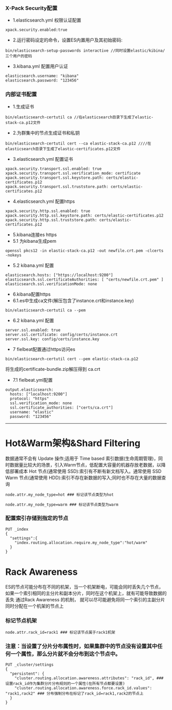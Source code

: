 ### X-Pack Security配置
- 1.elasticsearch.yml 权限认证配置
```
xpack.security.enabled:true
```
- 2.运行密码设定的命令，设置ES内置用户及其初始密码:
```
bin/elasticsearch-setup-passwords interactive //同时设置elastic/kibina/三个用户的密码
```
- 3.kibana.yml 配置用户认证
```
elasticsearch.username: "kibana"
elasticsearch.password: "123456"
```
### 内部证书配置
- 1.生成证书
```
bin/elasticsearch-certutil ca //在elasticsearch目录下生成了elastic-stack-ca.p12文件
```
- 2.为群集中的节点生成证书和私钥
```
bin/elasticsearch-certutil cert --ca elastic-stack-ca.p12 ////在elasticsearch目录下生成了elastic-certificates.p12文件
```
- 3.elasticsearch.yml 配置证书
```
xpack.security.transport.ssl.enabled: true
xpack.security.transport.ssl.verification_mode: certificate
xpack.security.transport.ssl.keystore.path: certs/elastic-certificates.p12
xpack.security.transport.ssl.truststore.path: certs/elastic-certificates.p12
```
- 4.elasticsearch.yml 配置https
```
xpack.security.http.ssl.enabled: true
xpack.security.http.ssl.keystore.path: certs/elastic-certificates.p12
xpack.security.http.ssl.truststore.path: certs/elastic-certificates.p12
```
- 5.kibana连接es https
- 5.1 为kibana生成pem
```
openssl pkcs12 -in elastic-stack-ca.p12 -out newfile.crt.pem -clcerts -nokeys
```
- 5.2 kibana.yml 配置
```
elasticsearch.hosts: ["https://localhost:9200"]
elasticsearch.ssl.certificateAuthorities: [ "certs/newfile.crt.pem" ]
elasticsearch.ssl.verificationMode: none
```
- 6.kibana配置https
- 6.1.es中生成ca文件(解压包含了instance.crt和instance.key)
```
bin/elasticsearch-certutil ca --pem
```
- 6.2 kibana.yml 配置
```
server.ssl.enabled: true
server.ssl.certificate: config/certs/instance.crt
server.ssl.key: config/certs/instance.key
```
- 7 fielbeat配置通过https访问es
```
bin/elasticsearch-certutil cert --pem elastic-stack-ca.p12
```
将生成的certificate-bundle.zip解压得到 ca.crt
- 7.1 fielbeat.yml配置
```
output.elasticsearch:
  hosts: ["localhost:9200"]
  protocol: "https"
  ssl.verification_mode: none
  ssl.certificate_authorities: ["certs/ca.crt"]
  username: "elastic"
  password: "123456"
```
---

# Hot&Warm架构&Shard Filtering
 数据通常不会有 Update 操作;适用于 Time based 索引数据(生命周期管理)，同时数据量比较大的场景，引入Warm节点，低配置大容量的机器存放老数据，以降低部署成本
 Hot 节点(通常使用 SSD):索引有不断有新文档写入。通常使用 SSD
 Warm 节点(通常使用 HDD):索引不存在新数据的写入;同时也不存在大量的数据查询
```
node.attr.my_node_type=hot ### 标记该节点类型为hot
```
```
node.attr.my_node_type=warm ### 标记该节点类型为warm
```
### 配置索引存储到指定的节点
```
PUT _index
{
  "settings":{
    "index.routing.allocation.require.my_node_type":"hot/warm"
  }
}
```
# Rack Awareness
ES的节点可能分布在不同的机架，当一个机架断电，可能会同时丢失几个节点，如果一个索引相同的主分片和副本分片，同时在这个机架上，就有可能导致数据的丢失
通过Rack Awareness 的机制， 就可以尽可能避免将同一个索引的主副分片同时分配在一个机架的节点上
### 标记节点机架
```
node.attr.rack_id=rack1 ### 标记该节点属于rack1机架
```
### 注意：当设置了分片分布属性时，如果集群中的节点没有设置其中任何一个属性，那么分片就不会分布到这个节点中。 
```
PUT _cluster/settings
{
  "persistent": {
    "cluster.routing.allocation.awareness.attributes": "rack_id", ### 设置rack_id作为集群分片分布规则的一个属性(在所有节点都要设置)
    "cluster.routing.allocation.awareness.force.rack_id.values": "rack1,rack2" ### 分布强制分布在标记了rack_id=rack1,rack2的节点上
  }
}
```

